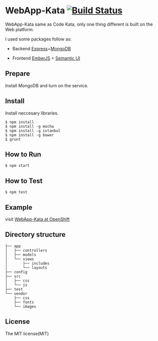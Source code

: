 # WebApp-Kata [![Build Status](https://travis-ci.org/DonaldIsFreak/WebApp-Kata.png?branch=master)](https://travis-ci.org/DonaldIsFreak/WebApp-Kata)

WebApp-Kata same as Code Kata, only one thing different is built on the Web platform.

I used some packages follow as:

+ Backend
    [Express](http://expressjs.com/)+[MongoDB](http://www.mongodb.org/)

+ Frontend
    [EmberJS](http://emberjs.com/) + [Semantic UI](http://semantic-ui.com/)

## Prepare

Install MongoDB and turn on the service.

## Install

Install neccesary libraries.

```shell
$ npm install
$ npm install -g mocha
$ npm install -g istanbul
$ npm install -g bower
$ grunt
```

## How to Run

```shell
$ npm start
```
## How to Test

```shell
$ npm test
```

## Example

visit [WebApp-Kata at OpenShift](http://nodejstut-donaldisfreak.rhcloud.com/)

## Directory structure

```
├── app
│   ├── controllers
│   ├── models
│   └── views
│       ├── includes
│       └── layouts
├── config
├── src
│   ├── css
│   └── js
├── test
└── vendor
    ├── css
    ├── fonts
    └── images
```

## License

The MIT license(MIT)
